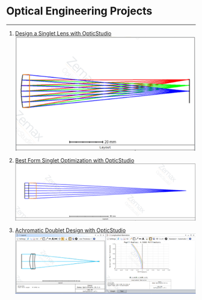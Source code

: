 # Optical Engineering Projects

---

1. <a href='https://htmlpreview.github.io/?https://github.com/raymondngiam/OpticalEngineeringProjects/blob/master/01-SingletDesign/readme.html'>Design a Singlet Lens with OpticStudio</a>
    <img src='./01-SingletDesign/Snapshot.png'>
    <br>

2. <a href='https://htmlpreview.github.io/?https://github.com/raymondngiam/OpticalEngineeringProjects/blob/master/02-BestFormSingletOptimization/readme.html'>Best Form Singlet Optimization with OpticStudio</a>
    <img src='./02-BestFormSingletOptimization/Snapshot.png'>
    <br>

3. <a href='https://htmlpreview.github.io/?https://github.com/raymondngiam/OpticalEngineeringProjects/blob/master/03-AchromatDesign/readme.html'>Achromatic Doublet Design with OpticStudio</a>
    <img src='./03-AchromatDesign/Snapshot.png'>
    <br>